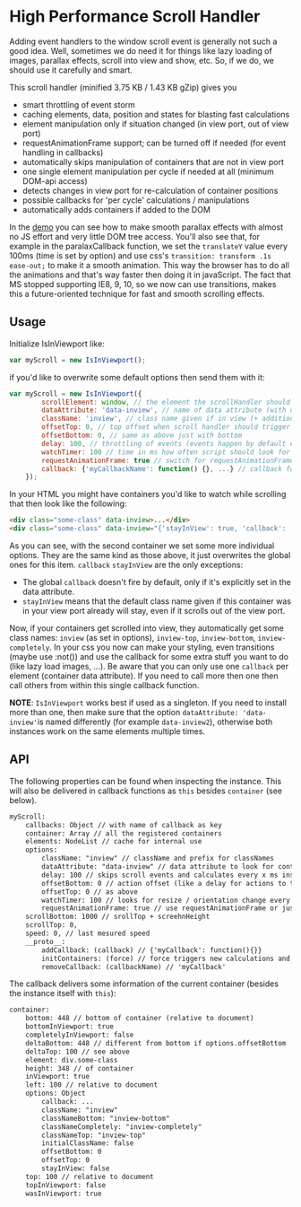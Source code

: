 # High Performance Scroll Handler

Adding event handlers to the window scroll event is generally not such a good idea. Well, sometimes we do need it for things like lazy loading of images, parallax effects, scroll into view and show, etc. So, if we do, we should use it carefully and smart.

This scroll handler (minified 3.75 KB / 1.43 KB gZip) gives you
 - smart throttling of event storm
 - caching elements, data, position and states for blasting fast calculations
 - element manipulation only if situation changed (in view port, out of view port)
 - requestAnimationFrame support; can be turned off if needed (for event handling in callbacks)
 - automatically skips manipulation of containers that are not in view port
 - one single element manipulation per cycle if needed at all (minimum DOM-api access)
 - detects changes in view port for re-calculation of container positions
 - possible callbacks for 'per cycle' calculations / manipulations
 - automatically adds containers if added to the DOM

In the [demo](http://dematte.at/scrollHandler) you can see how to make smooth parallax effects with almost no JS effort and very little DOM tree access. You'll also see that, for example in the paralaxCallback function, we set the ```translateY``` value every 100ms (time is set by option) and use css's ```transition: transform .1s ease-out;``` to make it a smooth animation. This way the browser has to do all the animations and that's way faster then doing it in javaScript. The fact that MS stopped supporting IE8, 9, 10, so we now can use transitions, makes this a future-oriented technique for fast and smooth scrolling effects.

## Usage

Initialize IsInViewport like:
```javascript
var myScroll = new IsInViewport();
```

if you'd like to overwrite some default options then send them with it:
```javascript
var myScroll = new IsInViewport({
        scrollElement: window, // the element the scrollHandler should listen to and calculations are done
        dataAttribute: 'data-inview', // name of data attribute (with options)
        className: 'inview', // class name given if in view (+ additional)
        offsetTop: 0, // top offset when scroll handler should trigger (negative possible)
        offsetBottom: 0, // same as above just with bottom
        delay: 100, // throttling of events (events happen by default every ~16ms)
        watchTimer: 100 // time in ms how often script should look for DOM change (0 = disabled)
        requestAnimationFrame: true // switch for requestAnimationFrame; disable to avoid unecpected delays for events
        callback: {'myCallbackName': function() {}, ...} // callback for every cycle; default is none (only provision)
    });
```

In your HTML you might have containers you'd like to watch while scrolling that then look like the following:
```HTML
<div class="some-class" data-inview>...</div>
<div class="some-class" data-inview="{'stayInView': true, 'callback': 'paralaxCallback'}">...</div>
```

As you can see, with the second container we set some more individual options. They are the same kind as those above, it just overwrites the global ones for this item. ```callback``` ```stayInView``` are the only exceptions:
 * The global ```callback``` doesn't fire by default, only if it's explicitly set in the data attribute.
 * ```stayInView``` means that the default class name given if this container was in your view port already will stay, even if it scrolls out of the view port.

Now, if your containers get scrolled into view, they automatically get some class names: ```inview``` (as set in options), ```inview-top```, ```inview-bottom```, ```inview-completely```. In your css you now can make your styling, even transitions (maybe use :not()) and use the callback for some extra stuff you want to do (like lazy load images, ...). Be aware that you can only use one ```callback``` per element (container data attribute). If you need to call more then one then call others from within this single callback function.

**NOTE**: ```IsInViewport``` works best if used as a singleton. If you need to install more than one, then make sure that the option ```dataAttribute: 'data-inview'```is named differently (for example ```data-inview2```), otherwise both instances work on the same elements multiple times.

## API

The following properties can be found when inspecting the instance. This will also be delivered in callback functions as ```this``` besides ```container``` (see below).
```HTML
myScroll:
    callbacks: Object // with name of callback as key
    container: Array // all the registered containers
    elements: NodeList // cache for internal use
    options: 
        className: "inview" // className and prefix for classNames
        dataAttribute: "data-inview" // data attribute to look for container options
        delay: 100 // skips scroll events and calculates every x ms instead
        offsetBottom: 0 // action offset (like a delay for actions to take place)
        offsetTop: 0 // as above
        watchTimer: 100 // looks for resize / orientation change every x ms; is optimized
        requestAnimationFrame: true // use requestAnimationFrame or just timeout
    scrollBottom: 1000 // srollTop + screehnHeight
    scrollTop: 0,
    speed: 0, // last mesured speed
    __proto__:
        addCallback: (callback) // {'myCallback': function(){}}
        initContainers: (force) // force triggers new calculations and new collection
        removeCallback: (callbackName) // 'myCallback'
```

The callback delivers some information of the current container (besides the instance itself with ```this```):
```HTML
container:
    bottom: 448 // bottom of container (relative to document)
    bottomInViewport: true
    completelyInViewport: false
    deltaBottom: 448 // different from bottom if options.offsetBottom
    deltaTop: 100 // see above
    element: div.some-class
    height: 348 // of container
    inViewport: true
    left: 100 // relative to document
    options: Object
        callback: ...
        className: "inview"
        classNameBottom: "inview-bottom"
        classNameCompletely: "inview-completely"
        classNameTop: "inview-top"
        initialClassName: false
        offsetBottom: 0
        offsetTop: 0
        stayInView: false
    top: 100 // relative to document
    topInViewport: false
    wasInViewport: true
```
